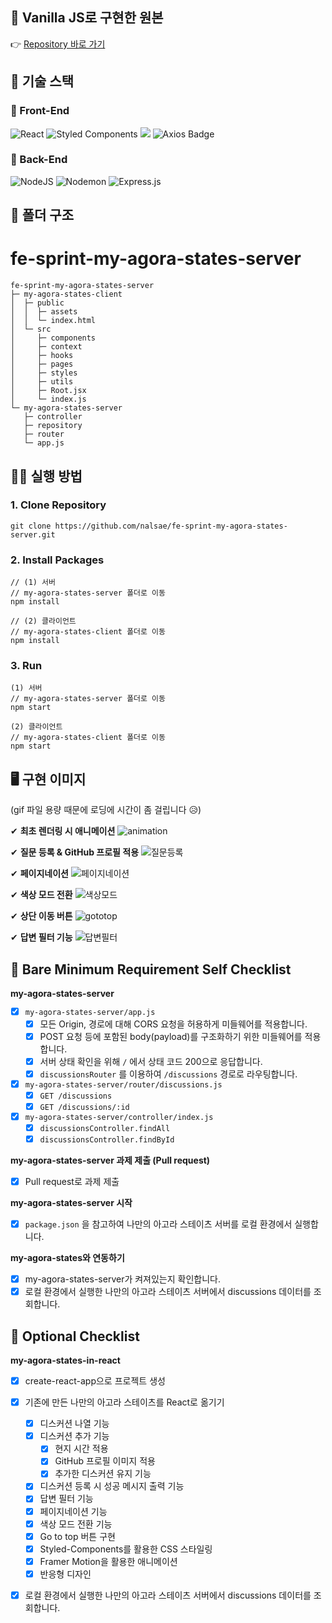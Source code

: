 ## 📌 Vanilla JS로 구현한 원본

👉 [Repository 바로 가기](https://github.com/nalsae/my-agora-states-js)

## 🔧 기술 스택

### 🔨 Front-End

![React](https://img.shields.io/badge/react-%2320232a.svg?style=for-the-badge&logo=react&logoColor=%2361DAFB) ![Styled Components](https://img.shields.io/badge/styled--components-DB7093?style=for-the-badge&logo=styled-components&logoColor=white) <img src="https://img.shields.io/badge/Framer Motion-bc4a97?style=for-the-badge&logo=Framer&logoColor=white"> ![Axios Badge](https://img.shields.io/badge/Axios-5A29E4?logo=axios&logoColor=fff&style=for-the-badge)

### 🔨 Back-End

![NodeJS](https://img.shields.io/badge/node.js-6DA55F?style=for-the-badge&logo=node.js&logoColor=white) ![Nodemon](https://img.shields.io/badge/NODEMON-%23323330.svg?style=for-the-badge&logo=nodemon&logoColor=%BBDEAD) ![Express.js](https://img.shields.io/badge/express.js-%23404d59.svg?style=for-the-badge&logo=express&logoColor=%2361DAFB)

## 📑 폴더 구조

# fe-sprint-my-agora-states-server

```
fe-sprint-my-agora-states-server
├─ my-agora-states-client
│  ├─ public
│  │  ├─ assets
│  │  └─ index.html
│  └─ src
│     ├─ components
│     ├─ context
│     ├─ hooks
│     ├─ pages
│     ├─ styles
│     ├─ utils
│     ├─ Root.jsx
│     └─ index.js
└─ my-agora-states-server
   ├─ controller
   ├─ repository
   ├─ router
   └─ app.js
```

## 🏃‍♀️ 실행 방법
### 1. Clone Repository
```
git clone https://github.com/nalsae/fe-sprint-my-agora-states-server.git
```

### 2. Install Packages
```
// (1) 서버
// my-agora-states-server 폴더로 이동
npm install

// (2) 클라이언트
// my-agora-states-client 폴더로 이동
npm install
```

### 3. Run
```
(1) 서버
// my-agora-states-server 폴더로 이동
npm start

(2) 클라이언트
// my-agora-states-client 폴더로 이동
npm start
```

## 🖥 구현 이미지

(gif 파일 용량 때문에 로딩에 시간이 좀 걸립니다 😥)

✔ **최초 렌더링 시 애니메이션**
![animation](https://github.com/codestates-seb/fe-sprint-my-agora-states-server/assets/101828759/8cb1de11-0638-4680-8caf-8cbe4ba2dbe8)

✔ **질문 등록 & GitHub 프로필 적용**
![질문등록](https://github.com/codestates-seb/fe-sprint-my-agora-states-server/assets/101828759/7d2c9699-a6d5-43d3-bda4-363f626582ab)

✔ **페이지네이션**
![페이지네이션](https://github.com/codestates-seb/fe-sprint-my-agora-states-server/assets/101828759/9d6ca76b-7e8a-46a0-a381-6b331b733e53)

✔ **색상 모드 전환**
![색상모드](https://github.com/codestates-seb/fe-sprint-my-agora-states-server/assets/101828759/6c6c82c0-037f-4d9b-85da-e64ff094e822)

✔ **상단 이동 버튼**
![gototop](https://github.com/codestates-seb/fe-sprint-my-agora-states-server/assets/101828759/0a1d90e0-c4f5-426b-9561-15d7534a6a7b)

✔ **답변 필터 기능**
![답변필터](https://github.com/codestates-seb/fe-sprint-my-agora-states-server/assets/101828759/8917b2af-a7cd-413c-a9f1-bdedb38f9aef)

## 📌 Bare Minimum Requirement Self Checklist

**my-agora-states-server**

- [x] `my-agora-states-server/app.js`
  - [x] 모든 Origin, 경로에 대해 CORS 요청을 허용하게 미들웨어를 적용합니다.
  - [x] POST 요청 등에 포함된 body(payload)를 구조화하기 위한 미들웨어를 적용합니다.
  - [x] 서버 상태 확인을 위해 `/` 에서 상태 코드 200으로 응답합니다.
  - [x] `discussionsRouter` 를 이용하여 `/discussions` 경로로 라우팅합니다.
- [x] `my-agora-states-server/router/discussions.js`
  - [x] `GET /discussions`
  - [x] `GET /discussions/:id`
- [x] `my-agora-states-server/controller/index.js`
  - [x] `discussionsController.findAll`
  - [x] `discussionsController.findById`

**my-agora-states-server 과제 제출 (Pull request)**

- [x] Pull request로 과제 제출

**my-agora-states-server 시작**

- [x] `package.json` 을 참고하여 나만의 아고라 스테이츠 서버를 로컬 환경에서 실행합니다.

**my-agora-states와 연동하기**

- [x] my-agora-states-server가 켜져있는지 확인합니다.
- [x] 로컬 환경에서 실행한 나만의 아고라 스테이츠 서버에서 discussions 데이터를 조회합니다.

## 📌 Optional Checklist

**my-agora-states-in-react**

- [x] create-react-app으로 프로젝트 생성
- [x] 기존에 만든 나만의 아고라 스테이츠를 React로 옮기기
  - [x] 디스커션 나열 기능
  - [x] 디스커션 추가 기능
    - [x] 현지 시간 적용
    - [x] GitHub 프로필 이미지 적용
    - [x] 추가한 디스커션 유지 기능
  - [x] 디스커션 등록 시 성공 메시지 출력 기능
  - [x] 답변 필터 기능
  - [x] 페이지네이션 기능
  - [x] 색상 모드 전환 기능
  - [x] Go to top 버튼 구현
  - [x] Styled-Components를 활용한 CSS 스타일링
  - [x] Framer Motion을 활용한 애니메이션
  - [x] 반응형 디자인
- [x] 로컬 환경에서 실행한 나만의 아고라 스테이츠 서버에서 discussions 데이터를 조회합니다.

